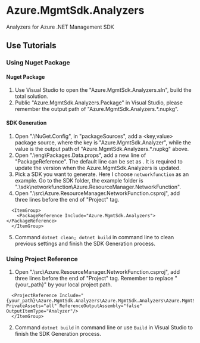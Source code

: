 # Azure.MgmtSdk.Analyzers
Analyzers for Azure .NET Management SDK

## Use Tutorials

### Using Nuget Package
#### Nuget Package
1. Use Visual Studio to open the "Azure.MgmtSdk.Analyzers.sln", build the total solution.
2. Public "Azure.MgmtSdk.Analyzers.Package" in Visual Studio, please remember the output path of "Azure.MgmtSdk.Analyzers.*.nupkg".

#### SDK Generation
1. Open ".\NuGet.Config", in "packageSources", add a <key,value> package source, where the key is "Azure.MgmtSdk.Analyzer", while the value is the output path of "Azure.MgmtSdk.Analyzers.*.nupkg" above.
2. Open ".\eng\Packages.Data.props", add a new line of "PackageReference". The default line can be set as <PackageReference Update="Azure.MgmtSdk.Analyzers" Version="0.1.0" PrivateAssets="All"/>. It is required to update the version when the Azure.MgmtSdk.Analyzers is updated.
3. Pick a SDK you want to generate. Here I choose `networkfunction` as an example. Go to the SDK folder, the example folder is ".\sdk\networkfunction\Azure.ResourceManager.NetworkFunction".
4. Open ".\src\Azure.ResourceManager.NetworkFunction.csproj", add three lines before the end of "Project" tag.
```
  <ItemGroup>
    <PackageReference Include="Azure.MgmtSdk.Analyzers"></PackageReference>
  </ItemGroup>
```
5. Command `dotnet clean; dotnet build` in command line to clean previous settings and finish the SDK Generation process.

### Using Project Reference
1. Open ".\src\Azure.ResourceManager.NetworkFunction.csproj", add three lines before the end of "Project" tag. Remember to replace "{your_path}" by your local project path.
```
  <ProjectReference Include="{your_path}\Azure.MgmtSdk.Analyzers\Azure.MgmtSdk.Analyzers\Azure.MgmtSdk.Analyzers.csproj" PrivateAssets="all" ReferenceOutputAssembly="false" OutputItemType="Analyzer"/>
  </ItemGroup>
```
2. Command `dotnet build` in command line or use `Build` in Visual Studio to finish the SDK Generation process.
